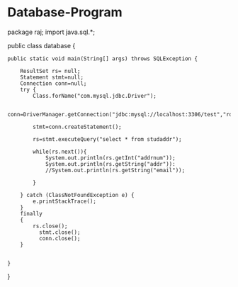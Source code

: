 # Database-Program

package raj;
import  java.sql.*;

public class database {
	
	public static void main(String[] args) throws SQLException {
	
		ResultSet rs= null;
		Statement stmt=null;
		Connection conn=null;
		try {
			Class.forName("com.mysql.jdbc.Driver");
		
			conn=DriverManager.getConnection("jdbc:mysql://localhost:3306/test","root","test");
			
			stmt=conn.createStatement();
			
			rs=stmt.executeQuery("select * from studaddr");
			
			while(rs.next()){
				System.out.println(rs.getInt("addrnum"));
				System.out.println(rs.getString("addr")):
				//System.out.println(rs.getString("email"));
				 
			}
			
		} catch (ClassNotFoundException e) {
			e.printStackTrace();
		}
		finally
		{
			rs.close();
		      stmt.close();
		      conn.close();
		}
		

	}

}


